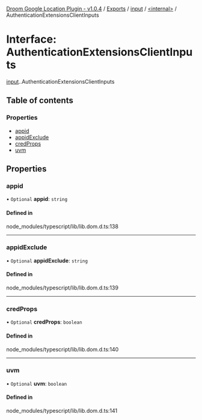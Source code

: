 [Droom Google Location Plugin - v1.0.4](../README.md) / [Exports](../modules.md) / [input](../modules/input.md) / [<internal\>](../modules/input._internal_.md) / AuthenticationExtensionsClientInputs

# Interface: AuthenticationExtensionsClientInputs

[input](../modules/input.md).[<internal>](../modules/input._internal_.md).AuthenticationExtensionsClientInputs

## Table of contents

### Properties

- [appid](input._internal_.AuthenticationExtensionsClientInputs.md#appid)
- [appidExclude](input._internal_.AuthenticationExtensionsClientInputs.md#appidexclude)
- [credProps](input._internal_.AuthenticationExtensionsClientInputs.md#credprops)
- [uvm](input._internal_.AuthenticationExtensionsClientInputs.md#uvm)

## Properties

### appid

• `Optional` **appid**: `string`

#### Defined in

node_modules/typescript/lib/lib.dom.d.ts:138

___

### appidExclude

• `Optional` **appidExclude**: `string`

#### Defined in

node_modules/typescript/lib/lib.dom.d.ts:139

___

### credProps

• `Optional` **credProps**: `boolean`

#### Defined in

node_modules/typescript/lib/lib.dom.d.ts:140

___

### uvm

• `Optional` **uvm**: `boolean`

#### Defined in

node_modules/typescript/lib/lib.dom.d.ts:141
